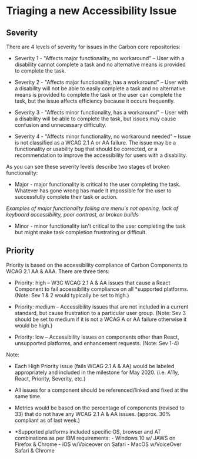 <!-- alex disable failure -->

# Triaging a new Accessibility Issue

## Severity

There are 4 levels of severity for issues in the Carbon core repositories:

- Severity 1 - "Affects major functionality, no workaround" – User with a
  disability cannot complete a task and no alternative means is provided to
  complete the task.

- Severity 2 - "Affects major functionality, has a workaround" – User with a
  disability will not be able to easily complete a task and no alternative means
  is provided to complete the task or the user can complete the task, but the
  issue affects efficiency because it occurs frequently.

- Severity 3 - "Affects minor functionality, has a workaround" – User with a
  disability will be able to complete the task, but issues may cause confusion
  and unnecessary difficulty.

- Severity 4 - "Affects minor functionality, no workaround needed" – Issue is
  not classified as a WCAG 2.1 A or AA failure. The issue may be a functionality
  or usability bug that should be corrected, or a recommendation to improve the
  accessibility for users with a disability.

As you can see these severity levels describe two stages of broken
functionality:

- Major - major functionality is critical to the user completing the task.
  Whatever has gone wrong has made it impossible for the user to successfully
  complete their task or action.

_Examples of major functionality failing are menu's not opening, lack of
keyboard accessibility, poor contrast, or broken builds_

- Minor - minor functionality isn't critical to the user completing the task but
  might make task completion frustrating or difficult.

## Priority

Priority is based on the accessibility compliance of Carbon Components to WCAG
2.1 AA & AAA. There are three tiers:

- Priority: high – W3C WCAG 2.1 A & AA issues that cause a React Component to
  fail accessibility compliance on all \*supported platforms. (Note: Sev 1 & 2
  would typically be set to high.)

- Priority: medium – Accessibility issues that are not included in a current
  standard, but cause frustration to a particular user group. (Note: Sev 3
  should be set to medium if it is not a WCAG A or AA failure otherwise it would
  be high.)

- Priority: low – Accessibility issues on components other than React,
  unsupported platforms, and enhancement requests. (Note: Sev 1-4)

Note:

- Each High Priority issue (fails WCAG 2.1 A & AA) would be labeled
  appropriately and included in the milestone for May 2020. (i.e. A11y, React,
  Priority, Severity, etc.)

- All issues for a component should be referenced/linked and fixed at the same
  time.

- Metrics would be based on the percentage of components (revised to 33) that do
  not have any WCAG 2.1 A & AA issues. (approx. 30% compliant as of last week.)

- \*Supported platforms included specific OS, browser and AT combinations as per
  IBM requirements: - Windows 10 w/ JAWS on Firefox & Chrome - iOS w/Voiceover
  on Safari - MacOS w/VoiceOver Safari & Chrome
